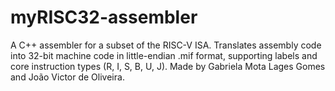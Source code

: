 # myRISC32-assembler
A C++ assembler for a subset of the RISC-V ISA. Translates assembly code into 32-bit machine code in little-endian .mif format, supporting labels and core instruction types (R, I, S, B, U, J). Made by Gabriela Mota Lages Gomes and João Victor de Oliveira.

